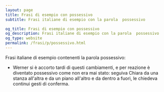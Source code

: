 ```yaml
---
layout: page
title: Frasi di esempio con possessivo 
subtitle: Frasi italiane di esempio con la parola  possessivo

og_title: Frasi di esempio con possessivo 
og_description: Frasi italiane di esempio con la parola  possessivo
og_type: website
permalink: /frasi/p/possessivo.html
---
```


Frasi italiane di esempio contenenti la parola possessivo:


- Werner si è accorto tardi di questi cambiamenti, e per reazione è diventato possessivo come non era mai stato: seguiva Chiara da una stanza all'altra e da un piano all'altro e da dentro a fuori, le chiedeva continui gesti di conferma.
